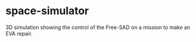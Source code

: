 # space-simulator
3D simulation showing the control of the Free-SAD on a mission to make an EVA repair.
